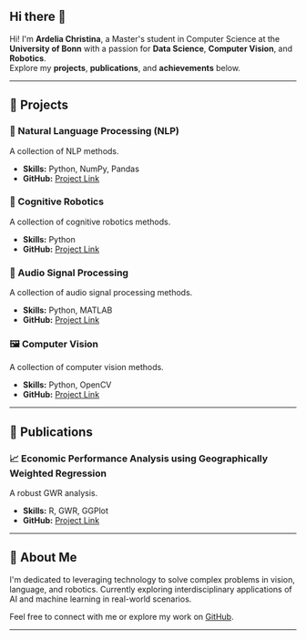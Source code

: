 ## Hi there 👋
Hi! I'm **Ardelia Christina**, a Master's student in Computer Science at the **University of Bonn** with a passion for **Data Science**, **Computer Vision**, and **Robotics**.  
Explore my **projects**, **publications**, and **achievements** below. 

---

## 🚀 Projects  

### 📝 Natural Language Processing (NLP)  
A collection of NLP methods.  
- **Skills:** Python, NumPy, Pandas  
- **GitHub:** [Project Link](https://github.com/ardel-c/nlp)  

### 🤖 Cognitive Robotics  
A collection of cognitive robotics methods.  
- **Skills:** Python  
- **GitHub:** [Project Link](https://github.com/ardel-c/cognitive-robotics)  

### 🎵 Audio Signal Processing  
A collection of audio signal processing methods.  
- **Skills:** Python, MATLAB  
- **GitHub:** [Project Link](https://github.com/ardel-c/audio-signal-proc)  

### 🖼️ Computer Vision  
A collection of computer vision methods.  
- **Skills:** Python, OpenCV  
- **GitHub:** [Project Link](https://github.com/ardel-c/computer-vision)
  
---

## 📰 Publications  

### 📈 Economic Performance Analysis using Geographically Weighted Regression  
A robust GWR analysis.  
- **Skills:** R, GWR, GGPlot  
- **GitHub:** [Project Link](https://github.com/ardel-c/gwr)  

---

## 🌟 About Me  
I'm dedicated to leveraging technology to solve complex problems in vision, language, and robotics. Currently exploring interdisciplinary applications of AI and machine learning in real-world scenarios.

Feel free to connect with me or explore my work on [GitHub](https://github.com/ardel-c).

---

<!--
**ardel-c/ardel-c** is a ✨ _special_ ✨ repository because its `README.md` (this file) appears on your GitHub profile.

Here are some ideas to get you started:

- 🔭 I’m currently working on ...
- 🌱 I’m currently learning ...
- 👯 I’m looking to collaborate on ...
- 🤔 I’m looking for help with ...
- 💬 Ask me about ...
- 📫 How to reach me: ...
- 😄 Pronouns: ...
- ⚡ Fun fact: ...
-->
